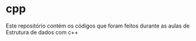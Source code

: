 # cpp
Este repositório contém os códigos que foram feitos durante as aulas de Estrutura de dados com c++
